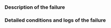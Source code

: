 <!--
Before opening a new issue, please read carefully the guidelines for contributing linked at the top of this page. In particular, the name of your robot must be always indicated: either using labels if you're already a contributor, as per standard, or by specifying it while detailing the issue.

Fill in the following two sections and then remove any comment and/or remark become unnecessary
-->

### Description of the failure


### Detailed conditions and logs of the failure
